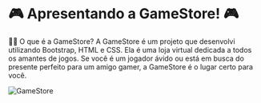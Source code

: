 # 🎮 Apresentando a GameStore! 🎮

💁‍♀️ O que é a GameStore?
A GameStore é um projeto que desenvolvi utilizando Bootstrap, HTML e CSS. Ela é uma loja virtual dedicada a todos os amantes de jogos. Se você é um jogador ávido ou está em busca do presente perfeito para um amigo gamer, a GameStore é o lugar certo para você.

<img align="center" alt="GameStore" src="../github/ReadMe.jpg">
 
